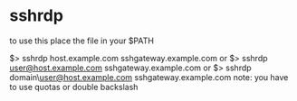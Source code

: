 # sshrdp
to use this place the file in your $PATH 

$> sshrdp host.example.com sshgateway.example.com
or 
$> sshrdp user@host.example.com sshgateway.example.com
or 
$> sshrdp domain\\user@host.example.com sshgateway.example.com
note: you have to use quotas or double backslash